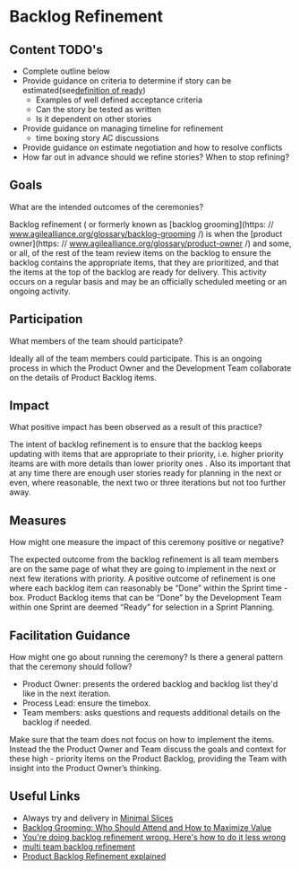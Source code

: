 # Backlog Refinement

## Content TODO's

- Complete outline below
- Provide guidance on criteria to determine if story can be estimated(see[definition of ready](../../team-agreements/definition-of-ready/readme.md))
  - Examples of well defined acceptance criteria
  - Can the story be tested as written
  - Is it dependent on other stories
- Provide guidance on managing timeline for refinement
  - time boxing story AC discussions
- Provide guidance on estimate negotiation and how to resolve conflicts
- How far out in advance should we refine stories? When to stop refining?

## Goals

What are the intended outcomes of the ceremonies?

Backlog refinement ( or formerly known as [backlog grooming](https: // www.agilealliance.org/glossary/backlog-grooming /) is when the [product owner](https: // www.agilealliance.org/glossary/product-owner /) and some, or all, of the rest of the team review items on the backlog to ensure the backlog contains the appropriate items, that they are prioritized, and that the items at the top of the backlog are ready for delivery. This activity occurs on a regular basis and may be an officially scheduled meeting or an ongoing activity.

## Participation

What members of the team should participate?

Ideally all of the team members could participate. This is an ongoing process in which the Product Owner and the Development Team collaborate on the details of Product Backlog items.

## Impact

What positive impact has been observed as a result of this practice?

The intent of backlog refinement is to ensure that the backlog keeps updating with items that are appropriate to their priority, i.e. higher priority iteams are with more details than lower priority ones . Also its important that at any time there are enough user stories ready for planning in the next or even, where reasonable, the next two or three iterations but not too further away.

## Measures

How might one measure the impact of this ceremony positive or negative?

The expected outcome from the backlog refinement is all team members are on the same page of what they are going to implement in the next or next few iterations with priority. A positive outcome of refinement is one where each backlog item can reasonably be “Done” within the Sprint time - box. Product Backlog items that can be “Done” by the Development Team within
one Sprint are deemed “Ready” for selection in a Sprint Planning.

## Facilitation Guidance

How might one go about running the ceremony? Is there a general pattern that the ceremony should follow?

- Product Owner: presents the ordered backlog and backlog list they'd like in the next iteration.
- Process Lead: ensure the timebox.
- Team members: asks questions and requests additional details on the backlog if needed.

Make sure that the team does not focus on how to implement the items. Instead the the Product Owner and Team discuss the goals and context for these high - priority items on the Product Backlog, providing the Team with insight into the Product Owner’s thinking.
## Useful Links

- Always try and delivery in [Minimal Slices](../minimal-slices.md)
- [Backlog Grooming: Who Should Attend and How to Maximize Value](https://www.mountaingoatsoftware.com/blog/backlog-grooming-who-should-attend-and-how-to-maximize-value#:~:text=A%20good%20rule%20of%20thumb,may%20be%20able%20to%20participate)
- [You're doing backlog refinement wrong. Here's how to do it less wrong](https://clubhouse.io/blog/how-to-do-backlog-refinement-less-wrong/)
- [multi team backlog refinement](https://www.scrum.org/resources/blog/multi-team-backlog-refinement)
- [Product Backlog Refinement explained](https://www.scrum.org/resources/blog/product-backlog-refinement-explained-13)
